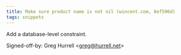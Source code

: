 ```yaml
---
title: Make sure product name is not nil (wincent.com, 8ef596d)
tags: snippets
---
```


Add a database-level constraint.

Signed-off-by: Greg Hurrell &lt;greg@hurrell.net&gt;
